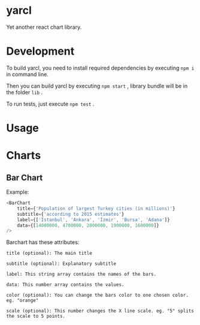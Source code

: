 
# yarcl
Yet another react chart library.


# Development

To build yarcl, you need to install required dependencies by executing `npm i` in command line.

Then you can build yarcl by executing `npm start` , library bundle will be in the folder `lib` .

To run tests, just execute `npm test` .

# Usage

# Charts
## Bar Chart
Example:
```javascript
<BarChart
    title={'Population of largest Turkey cities (in millions)'}
    subtitle={'according to 2015 estimates'}
    label={['İstanbul', 'Ankara', 'İzmir', 'Bursa', 'Adana']}
    data={[14000000, 4700000, 2800000, 1900000, 1600000]}
/>
```
Barchart has these attributes:

    title (optional): The main title
    
    subtitle (optional): Explanatory subtitle
    
    label: This string array contains the names of the bars.
    
    data: This number array contains the values.
    
    color (optional): You can change the bars color to one chosen color. eg. "orange"
    
    scale (optional): This number changes the X line scale. eg. "5" splits the scale to 5 points.